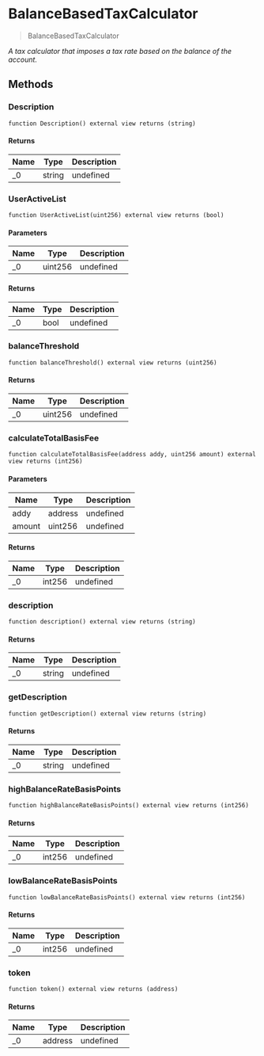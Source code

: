 # BalanceBasedTaxCalculator



> BalanceBasedTaxCalculator



*A tax calculator that imposes a tax rate based on the balance of the account.*

## Methods

### Description

```solidity
function Description() external view returns (string)
```






#### Returns

| Name | Type | Description |
|---|---|---|
| _0 | string | undefined |

### UserActiveList

```solidity
function UserActiveList(uint256) external view returns (bool)
```





#### Parameters

| Name | Type | Description |
|---|---|---|
| _0 | uint256 | undefined |

#### Returns

| Name | Type | Description |
|---|---|---|
| _0 | bool | undefined |

### balanceThreshold

```solidity
function balanceThreshold() external view returns (uint256)
```






#### Returns

| Name | Type | Description |
|---|---|---|
| _0 | uint256 | undefined |

### calculateTotalBasisFee

```solidity
function calculateTotalBasisFee(address addy, uint256 amount) external view returns (int256)
```





#### Parameters

| Name | Type | Description |
|---|---|---|
| addy | address | undefined |
| amount | uint256 | undefined |

#### Returns

| Name | Type | Description |
|---|---|---|
| _0 | int256 | undefined |

### description

```solidity
function description() external view returns (string)
```






#### Returns

| Name | Type | Description |
|---|---|---|
| _0 | string | undefined |

### getDescription

```solidity
function getDescription() external view returns (string)
```






#### Returns

| Name | Type | Description |
|---|---|---|
| _0 | string | undefined |

### highBalanceRateBasisPoints

```solidity
function highBalanceRateBasisPoints() external view returns (int256)
```






#### Returns

| Name | Type | Description |
|---|---|---|
| _0 | int256 | undefined |

### lowBalanceRateBasisPoints

```solidity
function lowBalanceRateBasisPoints() external view returns (int256)
```






#### Returns

| Name | Type | Description |
|---|---|---|
| _0 | int256 | undefined |

### token

```solidity
function token() external view returns (address)
```






#### Returns

| Name | Type | Description |
|---|---|---|
| _0 | address | undefined |




